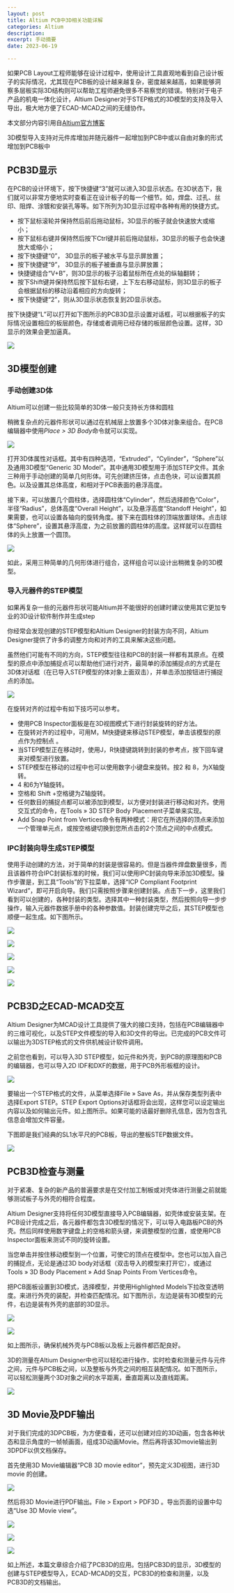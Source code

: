 ```yaml
---
layout: post
title: Altium PCB中3D相关功能详解
categories: Altium
description: 
excerpt: 手动摘要
date: 2023-06-19

---
```


如果PCB Layout工程师能够在设计过程中，使用设计工具直观地看到自己设计板子的实际情况，尤其现在PCB板的设计越来越复杂，密度越来越高，如果能够洞察多层板实际3D结构则可以帮助工程师避免很多不易察觉的错误。特别对于电子产品的机电一体化设计，Altium Designer对于STEP格式的3D模型的支持及导入导出，极大地方便了ECAD-MCAD之间的无缝协作。

本文部分内容引用自[Altium官方博客](https://www.altium.com.cn/blog/pcb%E4%B8%AD3d%E7%9B%B8%E5%85%B3%E5%8A%9F%E8%83%BD%E8%AF%A6%E8%A7%A3)

3D模型导入支持对元件库增加并随元器件一起增加到PCB中或以自由对象的形式增加到PCB板中

## PCB3D显示

在PCB的设计环境下，按下快捷键“3”就可以进入3D显示状态。在3D状态下，我们就可以非常方便地实时查看正在设计板子的每一个细节。如，焊盘、过孔、丝印、阻焊、涂镀和安装孔等等。如下所列为3D显示过程中各种有用的快捷方式。

*   按下鼠标滚轮并保持然后前后拖动鼠标，3D显示的板子就会快速放大或缩小；
*   按下鼠标右键并保持然后按下Ctrl键并前后拖动鼠标，3D显示的板子也会快速放大或缩小；
*   按下快捷键“0”， 3D显示的板子被水平与显示屏放置；
*   按下快捷键“9”， 3D显示的板子被垂直与显示屏放置；
*   快捷键组合“V+B”，则3D显示的板子沿着鼠标所在点处的纵轴翻转；
*   按下Shift键并保持然后按下鼠标右键，上下左右移动鼠标，则3D显示的板子会根据鼠标的移动沿着相应的方向旋转；
*   按下快捷键“2”，则从3D显示状态恢复到2D显示状态。

按下快捷键“L”可以打开如下图所示的PCB3D显示设置对话框，可以根据板子的实际情况设置相应的板层颜色，存储或者调用已经存储的板层颜色设置。这样，3D显示的效果会更加逼真。 

![](http://www.altium.com.cn/blog/sites/cn.blog/files/101605.png)


## 3D模型创建

### 手动创建3D体

Altium可以创建一些比较简单的3D体一般只支持长方体和圆柱

稍微复杂点的元器件形状可以通过在机械层上放置多个3D体对象来组合。在PCB编辑器中使用*Place > 3D Body*命令就可以实现。

![](http://www.altium.com.cn/blog/sites/cn.blog/files/101608.png)

打开3D体属性对话框。其中有四种选项，“Extruded”，“Cylinder”，“Sphere”以及通用3D模型“Generic 3D Model”。其中通用3D模型用于添加STEP文件。其余三种用于手动创建的简单几何形体。可先创建挤压体，点击色块，可以设置其颜色。以及设置其总体高度，和相对于PCB表面的悬浮高度。

接下来，可以放置几个圆柱体，选择圆柱体“Cylinder”，然后选择颜色“Color”，半径“Radius”，总体高度“Overall Height”，以及悬浮高度“Standoff Height”，如果需要，也可以设置各轴向的旋转角度。接下来在圆柱体的顶端放置球体。点击球体“Sphere”，设置其悬浮高度，为之前放置的圆柱体的高度。这样就可以在圆柱体的头上放置一个圆顶。

![](http://www.altium.com.cn/blog/sites/cn.blog/files/101604.png)

如此，采用三种简单的几何形体进行组合，这样组合可以设计出稍微复杂的3D模型。

### 导入元器件的STEP模型

如果再复杂一些的元器件形状可能Altium并不能很好的创建时建议使用其它更加专业的3D设计软件制作并生成step

你经常会发现创建的STEP模型和Altium Designer的封装方向不同，Altium Designer提供了许多的调整方向和对齐的工具来解决这些问题。

虽然他们可能有不同的方向，STEP模型往往和PCB的封装一样都有其原点。在模型的原点中添加捕捉点可以帮助他们进行对齐，最简单的添加捕捉点的方式是在3D体对话框（在已导入STEP模型的体对象上面双击），并单击添加按钮进行捕捉点的添加。

![](http://www.altium.com.cn/blog/sites/cn.blog/files/101617.png)

在旋转对齐的过程中有如下技巧可以参考。

*   使用PCB Inspector面板是在3D视图模式下进行封装旋转的好方法。
*   在旋转对齐的过程中，可用M，M快捷键来移动STEP模型，单击该模型的原点作为控制点 。
*   当STEP模型正在移动时，使用J，R快捷键跳转到封装的参考点，按下回车键来对模型进行放置。
*   STEP模型在移动的过程中也可以使用数字小键盘来旋转。按2 和 8，为X轴旋转。
*   4 和6为Y轴旋转。
*   空格和 Shift +空格键为Z轴旋转。
*   任何数目的捕捉点都可以被添加到模型，以方便对封装进行移动和对齐。使用交互式的命令，在Tools » 3D STEP Body Placement子菜单来实现。
*   Add Snap Point from Vertices命令有两种模式：用它在所选择的顶点来添加一个管理单元点，或按空格键切换到您所点击的2个顶点之间的中点模式。

### IPC封装向导生成STEP模型

使用手动创建的方法，对于简单的封装是很容易的。但是当器件焊盘数量很多，而且该器件符合IPC封装标准的时候，我们可以使用IPC封装向导来添加3D模型。操作步骤是，到工具“Tools”的下拉菜单，选择“ICP Compliant Footprint Wizard”，即可开启向导。我们只需按照步骤来创建封装。点击下一步，这里我们看到可以创建的，各种封装的类型。选择其中一种封装类型，然后按照向导一步步操作，输入元器件数据手册中的各种参数值。封装创建完毕之后，其STEP模型也顺便一起生成。如下图所示。

![](http://www.altium.com.cn/blog/sites/cn.blog/files/101616.png)

![](http://www.altium.com.cn/blog/sites/cn.blog/files/101603.png)

![](http://www.altium.com.cn/blog/sites/cn.blog/files/101610.png)

![](http://www.altium.com.cn/blog/sites/cn.blog/files/101606.png)

![](http://www.altium.com.cn/blog/sites/cn.blog/files/101620.png)

## PCB3D之ECAD-MCAD交互


Altium Designer为MCAD设计工具提供了强大的接口支持，包括在PCB编辑器中的三维可视化，以及STEP文件模型的导入和3D文件的导出。已完成的PCB文件可以输出为3DSTEP格式的文件供机械设计软件调用。

之前您也看到，可以导入3D STEP模型，如元件和外壳，到PCB的原理图和PCB的编辑器，也可以导入2D IDF和DXF的数据，用于PCB外形板框的设计。

![](http://www.altium.com.cn/blog/sites/cn.blog/files/101621.png)

要输出一个STEP格式的文件，从菜单选择File » Save As，并从保存类型列表中选择Export STEP。STEP Export Options对话框将会出现，这样您可以设定输出内容以及如何输出元件。如上图所示。如果可能的话最好删除孔信息，因为包含孔信息会增加文件容量。

下图即是我们经典的SL1水平尺的PCB板，导出的整板STEP数据文件。

![](http://www.altium.com.cn/blog/sites/cn.blog/files/101611.png)

## PCB3D检查与测量


对于紧凑、复杂的新产品的普遍要求是在交付加工制板或对壳体进行测量之前就能够测试板子与外壳的相符合程度。

Altium Designer支持将任何3D模型直接导入PCB编辑器，如壳体或安装支架。在PCB设计完成之后，各元器件都包含3D模型的情况下，可以导入电路板PCB的外壳。然后同样使用数字键盘上的空格和箭头键，来调整模型的位置，或使用PCB Inspector面板来测试不同的旋转设置。

当您单击并按住移动模型到一个位置，可使它的顶点在模型中。您也可以加入自己的捕捉点，无论是通过3D body对话框（双击导入的模型来打开它），或通过Tools » 3D Body Placement » Add Snap Points From Vertices命令。

把PCB面板设置到3D模式，选择模型，并使用Highlighted Models下拉改变透明度。来进行外壳的装配，并检查匹配情况。如下图所示，左边是装有3D模型的元件，右边是装有外壳的底部的3D显示。

![](http://www.altium.com.cn/blog/sites/cn.blog/files/101615.png)

![](http://www.altium.com.cn/blog/sites/cn.blog/files/101609.png)

如上图所示，确保机械外壳与PCB板以及板上元器件都匹配良好。

3D的测量在Altium Designer中也可以轻松进行操作，实时检查和测量元件与元件之间，元件与PCB板之间，以及整板与外壳之间的相互装配情况。如下图所示，可以轻松测量两个3D对象之间的水平距离，垂直距离以及直线距离。

![](http://www.altium.com.cn/blog/sites/cn.blog/files/101618.png)

## 3D Movie及PDF输出


对于我们完成的3DPCB板，为方便查看，还可以创建对应的3D动画，包含各种状态和显示角度的一帧帧画面，组成3D动画Movie。然后再将该3Dmovie输出到3DPDF以供文档保存。

首先使用3D Movie编辑器“PCB 3D movie editor”，预先定义3D视图，进行3D movie 的创建。

![](http://www.altium.com.cn/blog/sites/cn.blog/files/101612.png)

然后将3D Movie进行PDF输出。File > Export > PDF3D 。导出页面的设置中勾选“Use 3D Movie view”。

![](http://www.altium.com.cn/blog/sites/cn.blog/files/101602.png)

![](http://www.altium.com.cn/blog/sites/cn.blog/files/101601.png)

![](http://www.altium.com.cn/blog/sites/cn.blog/files/101614.png)

如上所述，本篇文章综合介绍了PCB3D的应用。包括PCB3D的显示，3D模型的创建与STEP模型导入，ECAD-MCAD的交互，PCB3D的检查和测量，以及PCB3D的文档输出。
